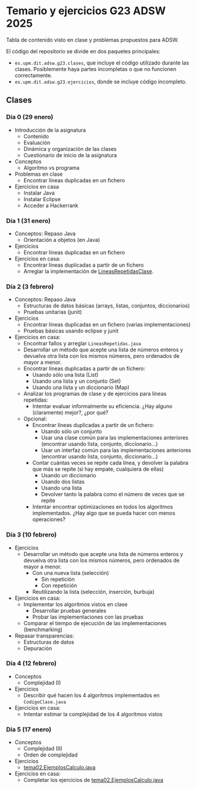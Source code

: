 # Temario y ejercicios G23 ADSW 2025

Tabla de contenido visto en clase y problemas propuestos para ADSW.

El código del repositorio se divide en dos paquetes principales:
- `es.upm.dit.adsw.g23.clases`, que incluye el código utilizado durante las clases. Posiblemente haya partes incompletas o que no funcionen correctamente.
- `es.upm.dit.adsw.g23.ejercicios`, donde se incluye código incompleto. 

## Clases

### Día 0 (29 enero)

* Introducción de la asignatura
  * Contenido
  * Evaluación
  * Dinámica y organización de las clases
  * Cuestionario de inicio de la asignatura
* Conceptos
  * Algoritmo vs programa
* Problemas en clase
  * Encontrar líneas duplicadas en un fichero
* Ejercicios en casa
  * Instalar Java
  * Instalar Eclipse
  * Acceder a Hackerrank

### Día 1 (31 enero)

* Conceptos: Repaso Java
  * Orientación a objetos (en Java)
* Ejercicios
  * Encontrar líneas duplicadas en un fichero
* Ejercicios en casa:
  * Encontrar líneas duplicadas a partir de un fichero
  * Arreglar la implementación de [LineasRepetidasClase](./src/es/upm/dit/adsw/g23/clases/tema01/LineasRepetidasClase.java).

### Día 2 (3 febrero)

* Conceptos: Repaso Java
  * Estructuras de datos básicas (arrays, listas, conjuntos, diccionarios)
  * Pruebas unitarias (junit)
* Ejercicios
  * Encontrar líneas duplicadas en un fichero (varias implementaciones)
  * Pruebas básicas usando eclipse y junit
* Ejercicios en casa:
  * Encontrar fallos y arreglar `LineasRepetidas.java`
  * Desarrollar un método que acepte una lista de números enteros y devuelva otra lista con los mismos números, pero ordenados de mayor a menor.
  * Encontrar líneas duplicadas a partir de un fichero:
    * Usando sólo una lista (List)
    * Usando una lista y un conjunto (Set)
    * Usando una lista y un diccionario (Map)
  * Analizar los programas de clase y de ejercicios para líneas repetidas:
    * Intentar evaluar informalmente su eficiencia. ¿Hay alguno (claramente) mejor?, ¿por qué?
  * Opcional:
    * Encontrar líneas duplicadas a partir de un fichero:
        * Usando sólo un conjunto
        * Usar una clase común para las implementaciones anteriores (encontrar usando lista, conjunto, diccionario...)
        * Usar un interfaz común para las implementaciones anteriores (encontrar usando lista, conjunto, diccionario...)
    * Contar cuántas veces se repite cada línea, y devolver la palabra que más se repite (si hay empate, cualquiera de ellas)
        * Usando un diccionario
        * Usando dos listas
        * Usando una lista
        * Devolver tanto la palabra como el número de veces que se repite
    * Intentar encontrar optimizaciones en todos los algoritmos implementados. ¿Hay algo que se pueda hacer con menos operaciones?

### Día 3 (10 febrero)

* Ejercicios
  * Desarrollar un método que acepte una lista de números enteros y devuelva otra lista con los mismos números, pero ordenados de mayor a menor.
    * Con una nueva lista (selección)
      * Sin repetición
      * Con repetición
    * Reutilizando la lista (selección, inserción, burbuja)
* Ejercicios en casa:
  * Implementar los algoritmos vistos en clase
    * Desarrollar pruebas generales
    * Probar las implementaciones con las pruebas
  * Comparar el tiempo de ejecución de las implementaciones (benchmarking)
* Repasar transparencias:
  * Estructuras de datos
  * Depuración

### Día 4 (12 febrero)

* Conceptos
  * Complejidad (I)
* Ejercicios
  * Describir qué hacen los 4 algoritmos implementados en `CodigoClase.java`
* Ejercicios en casa:
  * Intentar estimar la complejidad de los 4 algoritmos vistos

### Día 5 (17 enero)

* Conceptos
  * Complejidad (II)
  * Orden de complejidad
* Ejercicios
  * [tema02.EjemplosCalculo.java](./src/es/upm/dit/adsw/g23/clases/tema02/CalculoComplejidad.java)
* Ejercicios en casa:
  * Completar los ejercicios de [tema02.EjemplosCalculo.java](./src/es/upm/dit/adsw/g23/ejercicios/tema02/EjemplosCalculo.java)
